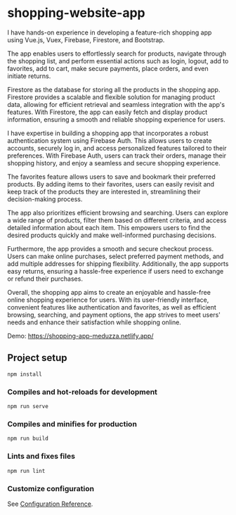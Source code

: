# shopping-website-app
I have hands-on experience in developing a feature-rich shopping app using Vue.js, Vuex, Firebase, Firestore, and Bootstrap. 

The app enables users to effortlessly search for products, navigate through the shopping list, and perform essential actions such as login, logout, add to favorites, add to cart, make secure payments, place orders, and even initiate returns.

Firestore as the database for storing all the products in the shopping app. Firestore provides a scalable and flexible solution for managing product data, allowing for efficient retrieval and seamless integration with the app's features. With Firestore, the app can easily fetch and display product information, ensuring a smooth and reliable shopping experience for users.

I have expertise in building a shopping app that incorporates a robust authentication system using Firebase Auth. This allows users to create accounts, securely log in, and access personalized features tailored to their preferences. With Firebase Auth, users can track their orders, manage their shopping history, and enjoy a seamless and secure shopping experience.

The favorites feature allows users to save and bookmark their preferred products. By adding items to their favorites, users can easily revisit and keep track of the products they are interested in, streamlining their decision-making process.

The app also prioritizes efficient browsing and searching. Users can explore a wide range of products, filter them based on different criteria, and access detailed information about each item. This empowers users to find the desired products quickly and make well-informed purchasing decisions.

Furthermore, the app provides a smooth and secure checkout process. Users can make online purchases, select preferred payment methods, and add multiple addresses for shipping flexibility. Additionally, the app supports easy returns, ensuring a hassle-free experience if users need to exchange or refund their purchases.

Overall, the shopping app aims to create an enjoyable and hassle-free online shopping experience for users. With its user-friendly interface, convenient features like authentication and favorites, as well as efficient browsing, searching, and payment options, the app strives to meet users' needs and enhance their satisfaction while shopping online.

Demo: https://shopping-app-meduzza.netlify.app/
## Project setup
```
npm install
```

### Compiles and hot-reloads for development
```
npm run serve
```

### Compiles and minifies for production
```
npm run build
```

### Lints and fixes files
```
npm run lint
```

### Customize configuration
See [Configuration Reference](https://cli.vuejs.org/config/).
